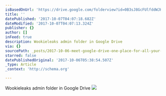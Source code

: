 ```yaml
---
isBasedOnUrl: 'https://drive.google.com/folderview?id=0B3sJ8GcFUlfddWJHV1NQdm1Rbk0'
title: ''
datePublished: '2017-10-07T04:07:18.682Z'
dateModified: '2017-10-07T04:07:13.324Z'
publisher: {}
author: []
inFeed: true
description: Wookieleaks admin folder in Google Drive
via: {}
sourcePath: _posts/2017-10-06-meet-google-drive-one-place-for-all-your-files.md
starred: false
datePublishedOriginal: '2017-10-06T05:38:54.507Z'
_type: Article
_context: 'http://schema.org'

---
```

Wookieleaks admin folder in Google Drive
![](https://the-grid-user-content.s3-us-west-2.amazonaws.com/a22947be-92d3-4251-bcae-7619041f73b9.jpg)